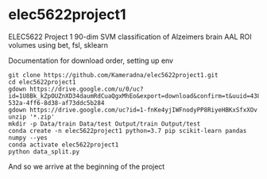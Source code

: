 # elec5622project1
ELEC5622 Project 1 90-dim SVM classification of Alzeimers brain AAL ROI volumes using bet, fsl, sklearn

Documentation for download order, setting up env
```shell
git clone https://github.com/Kameradna/elec5622project1.git
cd elec5622project1
gdown https://drive.google.com/u/0/uc?id=1U8Bk_kZpOUZnXD34daumRdCuaQgxMhEo&export=download&confirm=t&uuid=4389a206-532a-4ff6-8d38-af73ddc5b284
gdown https://drive.google.com/uc?id=1-fnKe4yjIWFnodyPP8RiyeHBKxSfxXOv
unzip '*.zip'
mkdir -p Data/train Data/test Output/train Output/test
conda create -n elec5622project1 python=3.7 pip scikit-learn pandas numpy --yes
conda activate elec5622project1
python data_split.py

```
And so we arrive at the beginning of the project
